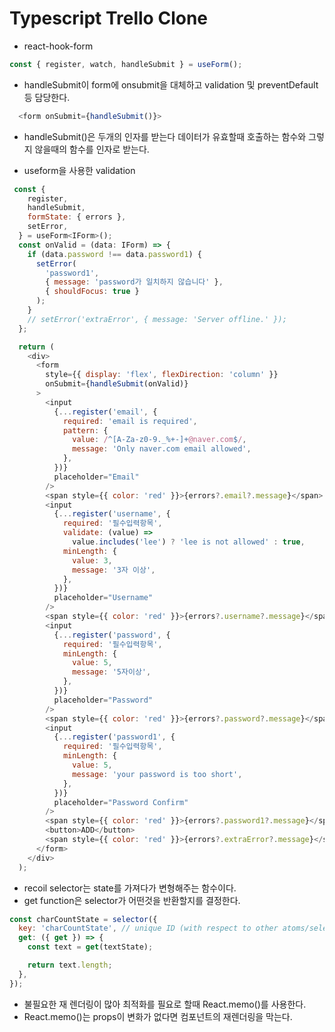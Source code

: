 # Typescript Trello Clone

- react-hook-form

```js
const { register, watch, handleSubmit } = useForm();
```

- handleSubmit이 form에 onsubmit을 대체하고 validation 및 preventDefault등 담당한다.

```js
  <form onSubmit={handleSubmit()}>
```

- handleSubmit()은 두개의 인자를 받는다 데이터가 유효할때 호출하는 함수와 그렇지 않을때의 함수를 인자로 받는다.

- useform을 사용한 validation

```js
 const {
    register,
    handleSubmit,
    formState: { errors },
    setError,
  } = useForm<IForm>();
  const onValid = (data: IForm) => {
    if (data.password !== data.password1) {
      setError(
        'password1',
        { message: 'password가 일치하지 않습니다' },
        { shouldFocus: true }
      );
    }
    // setError('extraError', { message: 'Server offline.' });
  };

  return (
    <div>
      <form
        style={{ display: 'flex', flexDirection: 'column' }}
        onSubmit={handleSubmit(onValid)}
      >
        <input
          {...register('email', {
            required: 'email is required',
            pattern: {
              value: /^[A-Za-z0-9._%+-]+@naver.com$/,
              message: 'Only naver.com email allowed',
            },
          })}
          placeholder="Email"
        />
        <span style={{ color: 'red' }}>{errors?.email?.message}</span>
        <input
          {...register('username', {
            required: '필수입력항목',
            validate: (value) =>
              value.includes('lee') ? 'lee is not allowed' : true,
            minLength: {
              value: 3,
              message: '3자 이상',
            },
          })}
          placeholder="Username"
        />
        <span style={{ color: 'red' }}>{errors?.username?.message}</span>
        <input
          {...register('password', {
            required: '필수입력항목',
            minLength: {
              value: 5,
              message: '5자이상',
            },
          })}
          placeholder="Password"
        />
        <span style={{ color: 'red' }}>{errors?.password?.message}</span>
        <input
          {...register('password1', {
            required: '필수입력항목',
            minLength: {
              value: 5,
              message: 'your password is too short',
            },
          })}
          placeholder="Password Confirm"
        />
        <span style={{ color: 'red' }}>{errors?.password1?.message}</span>
        <button>ADD</button>
        <span style={{ color: 'red' }}>{errors?.extraError?.message}</span>
      </form>
    </div>
  );
```

- recoil selector는 state를 가져다가 변형해주는 함수이다.
- get function은 selector가 어떤것을 반환할지를 결정한다.

```js
const charCountState = selector({
  key: 'charCountState', // unique ID (with respect to other atoms/selectors)
  get: ({ get }) => {
    const text = get(textState);

    return text.length;
  },
});
```

- 불필요한 재 렌더링이 많아 최적화를 필요로 할때 React.memo()를 사용한다.
- React.memo()는 props이 변화가 없다면 컴포넌트의 재렌더링을 막는다.
